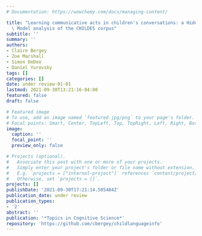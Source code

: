 ```yaml
---
# Documentation: https://wowchemy.com/docs/managing-content/

title: "Learning communicative acts in children's conversations: a Hidden Topic Markov\
  \ Model analysis of the CHILDES corpus"
subtitle: ''
summary: ''
authors:
- Claire Bergey
- Zoe Marshall
- Simon DeDeo
- Daniel Yurovsky
tags: []
categories: []
date: under review-01-01
lastmod: 2021-09-30T13:21:16-04:00
featured: false
draft: false

# Featured image
# To use, add an image named `featured.jpg/png` to your page's folder.
# Focal points: Smart, Center, TopLeft, Top, TopRight, Left, Right, BottomLeft, Bottom, BottomRight.
image:
  caption: ''
  focal_point: ''
  preview_only: false

# Projects (optional).
#   Associate this post with one or more of your projects.
#   Simply enter your project's folder or file name without extension.
#   E.g. `projects = ["internal-project"]` references `content/project/deep-learning/index.md`.
#   Otherwise, set `projects = []`.
projects: []
publishDate: '2021-09-30T17:21:14.505484Z'
publication_date: under review
publication_types:
- '2'
abstract: ''
publication: '*Topics in Cognitive Science*'
repository: 'https://github.com/cbergey/childlanguageinfo'
---
```

